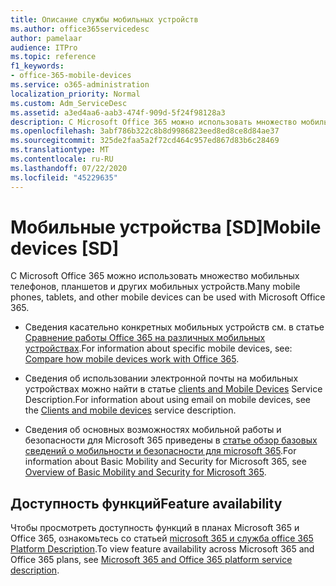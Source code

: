 ```yaml
---
title: Описание службы мобильных устройств
ms.author: office365servicedesc
author: pamelaar
audience: ITPro
ms.topic: reference
f1_keywords:
- office-365-mobile-devices
ms.service: o365-administration
localization_priority: Normal
ms.custom: Adm_ServiceDesc
ms.assetid: a3ed4aa6-aab3-474f-909d-5f24f98128a3
description: С Microsoft Office 365 можно использовать множество мобильных телефонов, планшетов и других мобильных устройств.
ms.openlocfilehash: 3abf786b322c8b8d9986823eed8ed8ce8d84ae37
ms.sourcegitcommit: 325de2faa5a2f72cd464c957ed867d83b6c28469
ms.translationtype: MT
ms.contentlocale: ru-RU
ms.lasthandoff: 07/22/2020
ms.locfileid: "45229635"
---
```

# <a name="mobile-devices-sd"></a><span data-ttu-id="aaa0e-103">Мобильные устройства [SD]</span><span class="sxs-lookup"><span data-stu-id="aaa0e-103">Mobile devices [SD]</span></span>

<span data-ttu-id="aaa0e-104">С Microsoft Office 365 можно использовать множество мобильных телефонов, планшетов и других мобильных устройств.</span><span class="sxs-lookup"><span data-stu-id="aaa0e-104">Many mobile phones, tablets, and other mobile devices can be used with Microsoft Office 365.</span></span> 
  
- <span data-ttu-id="aaa0e-105">Сведения касательно конкретных мобильных устройств см. в статье [Сравнение работы Office 365 на различных мобильных устройствах](https://go.microsoft.com/fwlink/p/?LinkId=282337).</span><span class="sxs-lookup"><span data-stu-id="aaa0e-105">For information about specific mobile devices, see: [Compare how mobile devices work with Office 365](https://go.microsoft.com/fwlink/p/?LinkId=282337).</span></span>
    
- <span data-ttu-id="aaa0e-106">Сведения об использовании электронной почты на мобильных устройствах можно найти в статье [clients and Mobile Devices](../exchange-online-service-description/clients-and-mobile-devices.md) Service Description.</span><span class="sxs-lookup"><span data-stu-id="aaa0e-106">For information about using email on mobile devices, see the [Clients and mobile devices](../exchange-online-service-description/clients-and-mobile-devices.md) service description.</span></span> 
    
- <span data-ttu-id="aaa0e-107">Сведения об основных возможностях мобильной работы и безопасности для Microsoft 365 приведены в [статье обзор базовых сведений о мобильности и безопасности для microsoft 365](https://go.microsoft.com/fwlink/?linkid=808602).</span><span class="sxs-lookup"><span data-stu-id="aaa0e-107">For information about Basic Mobility and Security for Microsoft 365, see [Overview of Basic Mobility and Security for Microsoft 365](https://go.microsoft.com/fwlink/?linkid=808602).</span></span>
    
## <a name="feature-availability"></a><span data-ttu-id="aaa0e-108">Доступность функций</span><span class="sxs-lookup"><span data-stu-id="aaa0e-108">Feature availability</span></span>

<span data-ttu-id="aaa0e-109">Чтобы просмотреть доступность функций в планах Microsoft 365 и Office 365, ознакомьтесь со статьей [microsoft 365 и служба office 365 Platform Description](office-365-platform-service-description.md).</span><span class="sxs-lookup"><span data-stu-id="aaa0e-109">To view feature availability across Microsoft 365 and Office 365 plans, see [Microsoft 365 and Office 365 platform service description](office-365-platform-service-description.md).</span></span>
  

